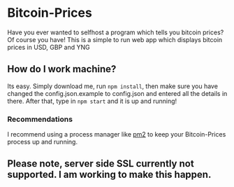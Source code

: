 # Bitcoin-Prices
Have you ever wanted to selfhost a program which tells you bitcoin prices? Of course you have!
This is a simple to run web app which displays bitcoin prices in USD, GBP and YNG

## How do I work machine?
Its easy. Simply download me, run `npm install`, then make sure you have changed the config.json.example to config.json and entered all the details in there. After that, type in `npm start`
and it is up and running!
### Recommendations
I recommend using a process manager like [pm2](http://pm2.keymetrics.io/) to keep your Bitcoin-Prices process up and running.

## Please note, server side SSL currently not supported. I am working to make this happen.

